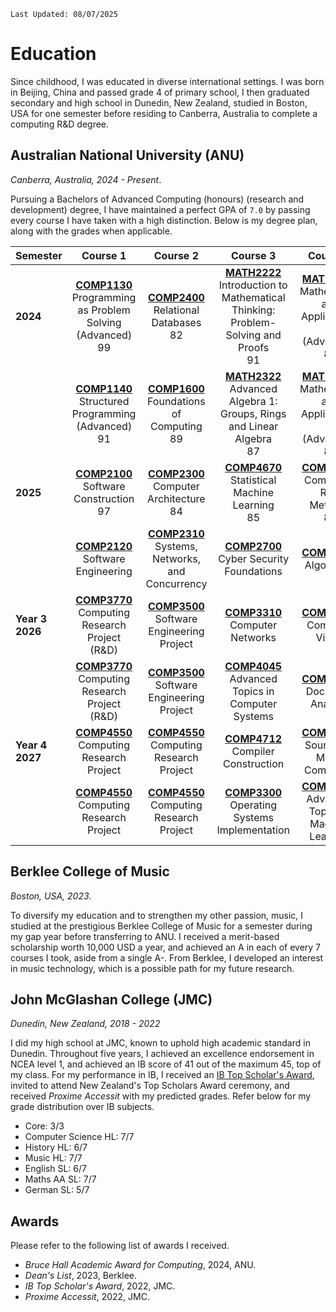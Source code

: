 `Last Updated: 08/07/2025`

# Education

Since childhood, I was educated in diverse international settings. I was born in Beijing, China and passed grade 4 of
primary
school, I then graduated secondary and high school in Dunedin, New Zealand, studied in Boston, USA for one semester
before
residing to Canberra, Australia to complete a computing R&D degree.

## Australian National University (ANU)

*Canberra, Australia, 2024 - Present*.

Pursuing a Bachelors of Advanced Computing (honours) (research and development) degree, I have maintained a perfect GPA
of `7.0` by passing every course I have taken with a high distinction. Below is my degree plan, along with the grades
when applicable.

| Semester        |                                                                                                      Course 1                                                                                                      |                                                                                              Course 2                                                                                              |                                                                                                                    Course 3                                                                                                                     |                                                                                                        Course 4                                                                                                         |
|:----------------|:------------------------------------------------------------------------------------------------------------------------------------------------------------------------------------------------------------------:|:--------------------------------------------------------------------------------------------------------------------------------------------------------------------------------------------------:|:-----------------------------------------------------------------------------------------------------------------------------------------------------------------------------------------------------------------------------------------------:|:-----------------------------------------------------------------------------------------------------------------------------------------------------------------------------------------------------------------------:|
| **2024**        | <div class="cell-content"><div><a href="https://programsandcourses.anu.edu.au/course/COMP1130"><strong>COMP1130</strong></a><br>Programming as Problem Solving (Advanced)</div><span class="grade">99</span></div> | <div class="cell-content"><div><a href="https://programsandcourses.anu.edu.au/2024/course/COMP2400"><strong>COMP2400</strong></a><br>Relational Databases</div><span class="grade">82</span></div> | <div class="cell-content"><div><a href="https://programsandcourses.anu.edu.au/2024/course/MATH2222"><strong>MATH2222</strong></a><br>Introduction to Mathematical Thinking: Problem-Solving and Proofs</div><span class="grade">91</span></div> | <div class="cell-content"><div><a href="https://programsandcourses.anu.edu.au/2024/course/MATH1115"><strong>MATH1115</strong></a><br>Mathematics and Applications 1 (Advanced)</div><span class="grade">84</span></div> |
|                 |     <div class="cell-content"><div><a href="https://programsandcourses.anu.edu.au/course/COMP1140"><strong>COMP1140</strong></a><br>Structured Programming (Advanced)</div><span class="grade">91</span></div>     | <div class="cell-content"><div><a href="https://programsandcourses.anu.edu.au/course/COMP1600"><strong>COMP1600</strong></a><br>Foundations of Computing</div><span class="grade">89</span></div>  |       <div class="cell-content"><div><a href="https://programsandcourses.anu.edu.au/2024/course/MATH2322"><strong>MATH2322</strong></a><br>Advanced Algebra 1: Groups, Rings and Linear Algebra</div><span class="grade">87</span></div>        | <div class="cell-content"><div><a href="https://programsandcourses.anu.edu.au/2024/course/MATH1116"><strong>MATH1116</strong></a><br>Mathematics and Applications 2 (Advanced)</div><span class="grade">87</span></div> |
| **2025**        |           <div class="cell-content"><div><a href="https://programsandcourses.anu.edu.au/course/COMP2100"><strong>COMP2100</strong></a><br>Software Construction</div><span class="grade">97</span></div>           |   <div class="cell-content"><div><a href="https://programsandcourses.anu.edu.au/course/COMP2300"><strong>COMP2300</strong></a><br>Computer Architecture</div><span class="grade">84</span></div>   |                   <div class="cell-content"><div><a href="https://programsandcourses.anu.edu.au/2024/course/COMP4670"><strong>COMP4670</strong></a><br>Statistical Machine Learning</div><span class="grade">85</span></div>                    |           <div class="cell-content"><div><a href="https://programsandcourses.anu.edu.au/course/COMP2550"><strong>COMP2550</strong></a><br>Computing R&amp;D Methods</div><span class="grade">85</span></div>            |
|                 |                                                          [**COMP2120**](https://programsandcourses.anu.edu.au/course/COMP2120) <br> Software Engineering                                                           |                                           [**COMP2310**](https://programsandcourses.anu.edu.au/course/COMP2310) <br> Systems, Networks, and Concurrency                                            |                                                                   [**COMP2700**](https://programsandcourses.anu.edu.au/2025/course/COMP2700) <br> Cyber Security Foundations                                                                    |                                                                  [**COMP3600**](https://programsandcourses.anu.edu.au/course/COMP3600) <br> Algorithms                                                                  |
| **Year 3 2026** |                                                    [**COMP3770**](https://programsandcourses.anu.edu.au/course/COMP3770) <br> Computing Research Project (R\&D)                                                    |                                            [**COMP3500**](https://programsandcourses.anu.edu.au/2025/course/COMP3500) <br> Software Engineering Project                                            |                                                                        [**COMP3310**](https://programsandcourses.anu.edu.au/2025/course/COMP3310) <br> Computer Networks                                                                        |                                                             [**COMP4528**](https://programsandcourses.anu.edu.au/2024/course/COMP4528) <br> Computer Vision                                                             |
|                 |                                                    [**COMP3770**](https://programsandcourses.anu.edu.au/course/COMP3770) <br> Computing Research Project (R\&D)                                                    |                                            [**COMP3500**](https://programsandcourses.anu.edu.au/2025/course/COMP3500) <br> Software Engineering Project                                            |                                                               [**COMP4045**](https://programsandcourses.anu.edu.au/2025/course/COMP4045) <br> Advanced Topics in Computer Systems                                                               |                                                            [**COMP4650**](https://programsandcourses.anu.edu.au/2024/course/COMP4650) <br> Document Analysis                                                            |
| **Year 4 2027** |                                                       [**COMP4550**](https://programsandcourses.anu.edu.au/course/COMP4550) <br> Computing Research Project                                                        |                                               [**COMP4550**](https://programsandcourses.anu.edu.au/course/COMP4550) <br> Computing Research Project                                                |                                                                      [**COMP4712**](https://programsandcourses.anu.edu.au/2025/course/COMP4712) <br> Compiler Construction                                                                      |                                                        [**COMP4350**](https://programsandcourses.anu.edu.au/2025/course/COMP4350) <br> Sound and Music Computing                                                        |
|                 |                                                       [**COMP4550**](https://programsandcourses.anu.edu.au/course/COMP4550) <br> Computing Research Project                                                        |                                               [**COMP4550**](https://programsandcourses.anu.edu.au/course/COMP4550) <br> Computing Research Project                                                |                                                                [**COMP3300**](https://programsandcourses.anu.edu.au/2025/course/COMP3300) <br> Operating Systems Implementation                                                                 |                                                   [**COMP4680**](https://programsandcourses.anu.edu.au/2025/course/COMP4680) <br> Advanced Topics in Machine Learning                                                   |

## Berklee College of Music

*Boston, USA, 2023*.

To diversify my education and to strengthen my other passion, music, I studied at the prestigious Berklee College of Music
for a semester during my gap year before transferring to ANU. I received a merit-based scholarship worth 10,000 USD a year,
and achieved an A in each of every 7 courses I took, aside from a single A-. From Berklee, I developed an interest in music technology,
which is a possible path for my future research. 

## John McGlashan College (JMC)

*Dunedin, New Zealand, 2018 - 2022*

I did my high school at JMC, known to uphold high academic standard in Dunedin. Throughout five years, I achieved an
excellence endorsement in NCEA level 1, and achieved an IB score of 41 out of the maximum 45, top of my class. For my performance in IB,
I received an [IB Top Scholar's Award](https://www.mcglashan.school.nz/college-life/news/article/FqPg11k), invited to 
attend New Zealand's Top Scholars Award ceremony, and received *Proxime Accessit* with my predicted grades. Refer below
for my grade distribution over IB subjects.

- Core: 3/3
- Computer Science HL: 7/7
- History HL: 6/7
- Music HL: 7/7
- English SL: 6/7
- Maths AA SL: 7/7
- German SL: 5/7

## Awards

Please refer to the following list of awards I received.

- *Bruce Hall Academic Award for Computing*, 2024, ANU.
- *Dean's List*, 2023, Berklee.
- *IB Top Scholar's Award*, 2022, JMC.
- *Proxime Accessit*, 2022, JMC. 